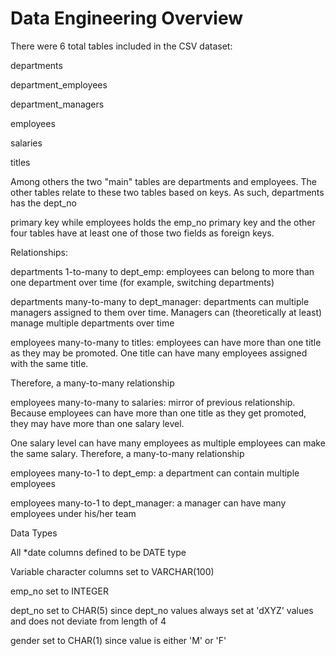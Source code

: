 # Data Engineering Overview

There were 6 total tables included in the CSV dataset:

departments

department_employees

department_managers

employees

salaries

titles

Among others the two "main" tables are departments and employees. The other tables relate to these two tables based on keys. As such, departments has the dept_no

primary key while employees holds the emp_no primary key and the other four tables have at least one of those two fields as foreign keys.

Relationships:

departments 1-to-many to dept_emp: employees can belong to more than one department over time (for example, switching departments)

departments many-to-many to dept_manager: departments can multiple managers assigned to them over time. Managers can (theoretically at least) manage multiple departments over time

employees many-to-many to titles: employees can have more than one title as they may be promoted. One title can have many employees assigned with the same title. 

Therefore, a many-to-many relationship

employees many-to-many to salaries: mirror of previous relationship. Because employees can have more than one title as they get promoted, they may have more than one salary level.

One salary level can have many employees as multiple employees can make the same salary. Therefore, a many-to-many relationship

employees many-to-1 to dept_emp: a department can contain multiple employees

employees many-to-1 to dept_manager: a manager can have many employees under his/her team

Data Types

All *date columns defined to be DATE type

Variable character columns set to VARCHAR(100)

emp_no set to INTEGER

dept_no set to CHAR(5) since dept_no values always set at 'dXYZ' values and does not deviate from length of 4

gender set to CHAR(1) since value is either 'M' or 'F'
